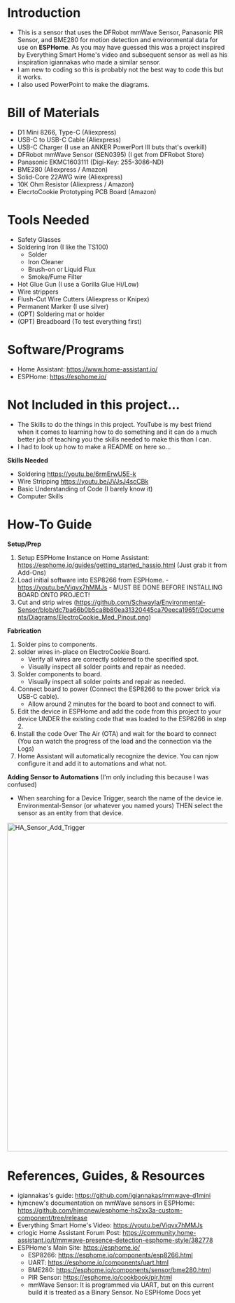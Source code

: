 # Introduction
  - This is a sensor that uses the DFRobot mmWave Sensor, Panasonic PIR Sensor, and BME280 for motion detection and environmental data for use on **ESPHome**. As you may have guessed this was a project inspired by Everything Smart Home's video and subsequent sensor as well as his inspiration igiannakas who made a similar sensor.
  - I am new to coding so this is probably not the best way to code this but it works.
  - I also used PowerPoint to make the diagrams.
  
# Bill of Materials
  - D1 Mini 8266, Type-C (Aliexpress)
  - USB-C to USB-C Cable (Aliexpress)
  - USB-C Charger (I use an ANKER PowerPort III buts that's overkill)
  - DFRobot mmWave Sensor (SEN0395) (I get from DFRobot Store)
  - Panasonic EKMC1603111 (Digi-Key: 255-3086-ND)
  - BME280 (Aliexpress / Amazon)
  - Solid-Core 22AWG wire (Aliexpress)
  - 10K Ohm Resistor (Aliexpress / Amazon)
  - ElecrtoCookie Prototyping PCB Board (Amazon)
  
# Tools Needed
  - Safety Glasses
  - Soldering Iron (I like the TS100)
    - Solder
    - Iron Cleaner
    - Brush-on or Liquid Flux
    - Smoke/Fume Filter
  - Hot Glue Gun (I use a Gorilla Glue Hi/Low)
  - Wire strippers
  - Flush-Cut Wire Cutters (Aliexpress or Knipex)
  - Permanent Marker (I use silver)
  - (OPT) Soldering mat or holder
  - (OPT) Breadboard (To test everything first)
  
# Software/Programs
  - Home Assistant: https://www.home-assistant.io/
  - ESPHome: https://esphome.io/
  
# Not Included in this project...
  - The Skills to do the things in this project. YouTube is my best friend when it comes to learning how to do something and it can do a much better job of teaching you the skills needed to make this than I can.
  - I had to look up how to make a README on here so...
  
**Skills Needed**
  - Soldering https://youtu.be/6rmErwU5E-k 
  - Wire Stripping https://youtu.be/JVJsJ4scCBk
  - Basic Understanding of Code (I barely know it) 
  - Computer Skills 
    
# How-To Guide
**Setup/Prep**
  1. Setup ESPHome Instance on Home Assistant: https://esphome.io/guides/getting_started_hassio.html (Just grab it from Add-Ons)
  2. Load initial software into ESP8266 from ESPHome.
    - https://youtu.be/Viqvx7hMMJs
    - MUST BE DONE BEFORE INSTALLING BOARD ONTO PROJECT!
  3. Cut and strip wires (https://github.com/Schwayla/Environmental-Sensor/blob/dc7ba66b0b5ca8b80ea31320445ca70eeca1965f/Documents/Diagrams/ElectroCookie_Med_Pinout.png)
  
**Fabrication**
  1. Solder pins to components.
  2. solder wires in-place on ElectroCookie Board.
      - Verify all wires are correctly soldered to the specified spot.
      - Visually inspect all solder points and repair as needed.
  3. Solder components to board.
      - Visually inspect all solder points and repair as needed.
  4. Connect board to power (Connect the ESP8266 to the power brick via USB-C cable).
      - Allow around 2 minutes for the board to boot and connect to wifi.
  5. Edit the device in ESPHome and add the code from this project to your device UNDER the existing code that was loaded to the ESP8266 in step 2.
  6. Install the code Over The Air (OTA) and wait for the board to connect (You can watch the progress of the load and the connection via the Logs)
  7. Home Assistant will automatically recognize the device. You can njow configure it and add it to automations and what not.


**Adding Sensor to Automations** (I'm only including this because I was confused)
  - When searching for a Device Trigger, search the name of the device ie. Environmental-Sensor (or whatever you named yours) THEN select the sensor as an entity from that device.

<img width="750" alt="HA_Sensor_Add_Trigger" src="https://user-images.githubusercontent.com/59221079/212088207-bb94546a-d7cc-4de2-b20b-c7d3afb68a19.png">

# References, Guides, & Resources
 - igiannakas's guide: https://github.com/igiannakas/mmwave-d1mini
 - hjmcnew's documentation on mmWave sensors in ESPHome: https://github.com/hjmcnew/esphome-hs2xx3a-custom-component/tree/release
 - Everything Smart Home's Video: https://youtu.be/Viqvx7hMMJs
 - crlogic Home Assistant Forum Post: https://community.home-assistant.io/t/mmwave-presence-detection-esphome-style/382778
 - ESPHome's Main Site: https://esphome.io/
   - ESP8266: https://esphome.io/components/esp8266.html
   - UART: https://esphome.io/components/uart.html
   - BME280: https://esphome.io/components/sensor/bme280.html
   - PIR Sensor: https://esphome.io/cookbook/pir.html
   - mmWave Sensor: It is programmed via UART, but on this current build it is treated as a Binary Sensor. No ESPHome Docs yet

